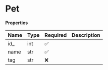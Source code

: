 # Pet

**Properties**

| Name | Type | Required | Description |
| :--- | :--- | :------- | :---------- |
| id\_ | int  | ✅       |             |
| name | str  | ✅       |             |
| tag  | str  | ❌       |             |

<!-- This file was generated by liblab | https://liblab.com/ -->
